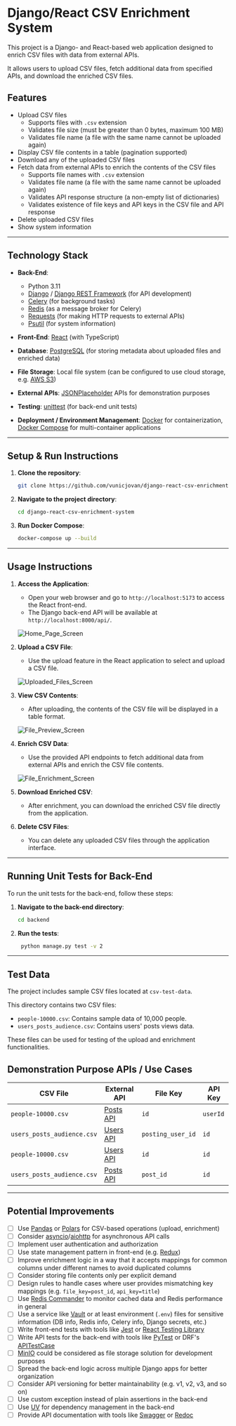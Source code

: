 # Django/React CSV Enrichment System

This project is a Django- and React-based web application designed to enrich CSV files with data from external APIs. 

It allows users to upload CSV files, fetch additional data from specified APIs, and download the enriched CSV files.


## Features

- Upload CSV files
  - Supports files with `.csv` extension
  - Validates file size (must be greater than 0 bytes, maximum 100 MB)
  - Validates file name (a file with the same name cannot be uploaded again)
- Display CSV file contents in a table (pagination supported)
- Download any of the uploaded CSV files
- Fetch data from external APIs to enrich the contents of the CSV files
  - Supports file names with `.csv` extension
  - Validates file name (a file with the same name cannot be uploaded again)
  - Validates API response structure (a non-empty list of dictionaries)
  - Validates existence of file keys and API keys in the CSV file and API response
- Delete uploaded CSV files
- Show system information

---

## Technology Stack

- **Back-End**:
  - Python 3.11
  - [Django](https://www.djangoproject.com/) / [Django REST Framework](https://www.django-rest-framework.org/) (for API development)
  - [Celery](https://docs.celeryq.dev/en/stable/getting-started/introduction.html) (for background tasks)
  - [Redis](https://redis.io/) (as a message broker for Celery)
  - [Requests](https://requests.readthedocs.io/en/latest/) (for making HTTP requests to external APIs)
  - [Psutil](https://psutil.readthedocs.io/en/latest/) (for system information)

- **Front-End**: [React](https://react.dev/) (with TypeScript)

- **Database**: [PostgreSQL](https://www.postgresql.org/) (for storing metadata about uploaded files and enriched data)

- **File Storage**: Local file system (can be configured to use cloud storage, e.g. [AWS S3](https://aws.amazon.com/s3/))

- **External APIs**: [JSONPlaceholder](https://jsonplaceholder.typicode.com/) APIs for demonstration purposes

- **Testing**: [unittest](https://docs.python.org/3/library/unittest.html) (for back-end unit tests)

- **Deployment / Environment Management**: [Docker](https://www.docker.com/) for containerization, [Docker Compose](https://docs.docker.com/compose/) for multi-container applications

---

## Setup & Run Instructions

1. **Clone the repository**:
   ```bash
   git clone https://github.com/vunicjovan/django-react-csv-enrichment-system.git
    ```
2. **Navigate to the project directory**:
   ```bash
   cd django-react-csv-enrichment-system
   ```
3. **Run Docker Compose**:
   ```bash
   docker-compose up --build
   ```

---

## Usage Instructions

1. **Access the Application**:
   - Open your web browser and go to `http://localhost:5173` to access the React front-end.
   - The Django back-end API will be available at `http://localhost:8000/api/`.

   ![Home_Page_Screen](/screens/home-page.png)

2. **Upload a CSV File**:
   - Use the upload feature in the React application to select and upload a CSV file.

   ![Uploaded_Files_Screen](/screens/uploaded-files.png)

3. **View CSV Contents**:
   - After uploading, the contents of the CSV file will be displayed in a table format.

   ![File_Preview_Screen](/screens/file-preview.png)

4. **Enrich CSV Data**:
   - Use the provided API endpoints to fetch additional data from external APIs and enrich the CSV file contents.

   ![File_Enrichment_Screen](/screens/file-enrichment.png)

5. **Download Enriched CSV**:
   - After enrichment, you can download the enriched CSV file directly from the application.

6. **Delete CSV Files**:
   - You can delete any uploaded CSV files through the application interface.

---

## Running Unit Tests for Back-End

To run the unit tests for the back-end, follow these steps:
1. **Navigate to the back-end directory**:
   ```bash
   cd backend
   ```
2. **Run the tests**:
   ```bash
    python manage.py test -v 2
    ```

---

## Test Data

The project includes sample CSV files located at `csv-test-data`.

This directory contains two CSV files:
- `people-10000.csv`: Contains sample data of 10,000 people.
- `users_posts_audience.csv`: Contains users' posts views data.

These files can be used for testing of the upload and enrichment functionalities.


## Demonstration Purpose APIs / Use Cases

| CSV File                   | External API                                             | File Key          | API Key  |
|----------------------------|----------------------------------------------------------|-------------------|----------|
| `people-10000.csv`         | [Posts API](https://jsonplaceholder.typicode.com/posts/) | `id`              | `userId` |
| `users_posts_audience.csv` | [Users API](https://jsonplaceholder.typicode.com/users/) | `posting_user_id` | `id`     |
| `people-10000.csv`         | [Users API](https://jsonplaceholder.typicode.com/users/) | `id`              | `id`     |
| `users_posts_audience.csv` | [Posts API](https://jsonplaceholder.typicode.com/posts/) | `post_id`         | `id`     |

---

## Potential Improvements

- [ ] Use [Pandas](https://pandas.pydata.org/) or [Polars](https://pola.rs/) for CSV-based operations (upload, enrichment)
- [ ] Consider [asyncio](https://docs.python.org/3/library/asyncio.html)/[aiohttp](https://docs.aiohttp.org/en/stable/) for asynchronous API calls
- [ ] Implement user authentication and authorization
- [ ] Use state management pattern in front-end (e.g. [Redux](https://redux.js.org/))
- [ ] Improve enrichment logic in a way that it accepts mappings for common columns under different names to avoid duplicated columns
- [ ] Consider storing file contents only per explicit demand
- [ ] Design rules to handle cases where user provides mismatching key mappings (e.g. `file_key=post_id`, `api_key=title`)
- [ ] Use [Redis Commander](https://github.com/joeferner/redis-commander) to monitor cached data and Redis performance in general
- [ ] Use a service like [Vault](https://developer.hashicorp.com/vault) or at least environment (`.env`) files for sensitive information (DB info, Redis info, Celery info, Django secrets, etc.)
- [ ] Write front-end tests with tools like [Jest](https://jestjs.io/) or [React Testing Library](https://testing-library.com/docs/react-testing-library/intro/)
- [ ] Write API tests for the back-end with tools like [PyTest](https://docs.pytest.org/en/stable/) or DRF's [APITestCase](https://www.django-rest-framework.org/api-guide/testing/)
- [ ] [MinIO](https://min.io/) could be considered as file storage solution for development purposes
- [ ] Spread the back-end logic across multiple Django apps for better organization
- [ ] Consider API versioning for better maintainability (e.g. v1, v2, v3, and so on)
- [ ] Use custom exception instead of plain assertions in the back-end
- [ ] Use [UV](https://astral.sh/blog/uv) for dependency management in the back-end
- [ ] Provide API documentation with tools like [Swagger](https://swagger.io/) or [Redoc](https://redocly.com/)
